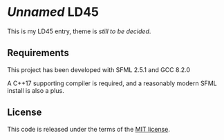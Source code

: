 *Unnamed* LD45
==============

This is my LD45 entry, theme is *still to be decided*.

Requirements
------------

This project has been developed with SFML 2.5.1 and GCC 8.2.0

A C++17 supporting compiler is required, and a reasonably modern SFML install is also a plus.

License
-------

This code is released under the terms of the [MIT license](http://opensource.org/licenses/MIT).

